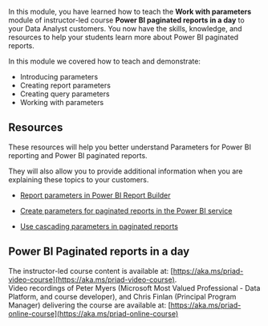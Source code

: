 In this module, you have learned how to teach the **Work with parameters** module of instructor-led course **Power BI paginated reports in a day** to your Data Analyst customers.
You now have the skills, knowledge, and resources to help your students learn more about Power BI paginated reports.

In this module we covered how to teach and demonstrate:

- Introducing parameters
- Creating report parameters
- Creating query parameters
- Working with parameters

## Resources

These resources will help you better understand Parameters for Power BI reporting and Power BI paginated reports.

They will also allow you to provide additional information when you are explaining these topics to your customers. 

- [Report parameters in Power BI Report Builder](https://docs.microsoft.com/power-bi/report-builder-parameters)

- [Create parameters for paginated reports in the Power BI service](https://docs.microsoft.com/power-bi/paginated-reports-parameters)

- [Use cascading parameters in paginated reports](https://docs.microsoft.com/power-bi/guidance/paginated-report-cascading-parameter)

## Power BI Paginated reports in a day
The instructor-led course content is available at: [https://aka.ms/priad-video-course](https://aka.ms/priad-video-course).  
Video recordings of Peter Myers (Microsoft Most Valued Professional - Data Platform, and course developer), and Chris Finlan (Principal Program Manager) delivering the course are available at: [https://aka.ms/priad-online-course](https://aka.ms/priad-online-course)
